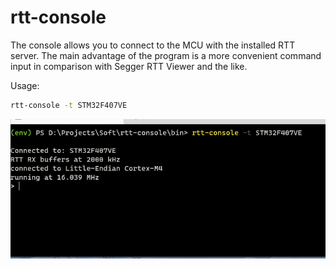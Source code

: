 # rtt-console

The console allows you to connect to the MCU with the installed RTT server.
The main advantage of the program is a more convenient command input in comparison with Segger RTT Viewer
and the like.

Usage:

```bash
rtt-console -t STM32F407VE
```

![img](https://github.com/Mcublog/rtt-console/raw/master/doc/img.gif)
